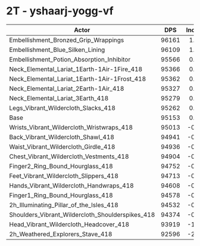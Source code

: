 # 2T - yshaarj-yogg-vf
| Actor | DPS | Increase |
|---|:---:|:---:|
|Embellishment_Bronzed_Grip_Wrappings|96161|1.06%|
|Embellishment_Blue_Silken_Lining|96109|1.00%|
|Embellishment_Potion_Absorption_Inhibitor|95566|0.43%|
|Neck_Elemental_Lariat_1Earth-1Air-1Fire_418|95366|0.22%|
|Neck_Elemental_Lariat_1Earth-1Air-1Frost_418|95362|0.22%|
|Neck_Elemental_Lariat_2Earth-1Air_418|95327|0.18%|
|Neck_Elemental_Lariat_3Earth_418|95279|0.13%|
|Legs_Vibrant_Wildercloth_Slacks_418|95262|0.11%|
|Base|95153|0.00%|
|Wrists_Vibrant_Wildercloth_Wristwraps_418|95013|-0.15%|
|Back_Vibrant_Wildercloth_Shawl_418|94941|-0.22%|
|Waist_Vibrant_Wildercloth_Girdle_418|94936|-0.23%|
|Chest_Vibrant_Wildercloth_Vestments_418|94904|-0.26%|
|Finger2_Ring_Bound_Hourglass_418|94752|-0.42%|
|Feet_Vibrant_Wildercloth_Slippers_418|94713|-0.46%|
|Hands_Vibrant_Wildercloth_Handwraps_418|94608|-0.57%|
|Finger1_Ring_Bound_Hourglass_418|94578|-0.60%|
|2h_Illuminating_Pillar_of_the_Isles_418|94532|-0.65%|
|Shoulders_Vibrant_Wildercloth_Shoulderspikes_418|94374|-0.82%|
|Head_Vibrant_Wildercloth_Headcover_418|93919|-1.30%|
|2h_Weathered_Explorers_Stave_418|92596|-2.69%|
